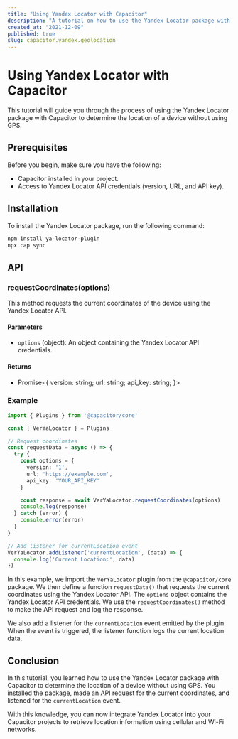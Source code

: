 ```yaml
---
title: "Using Yandex Locator with Capacitor"
description: "A tutorial on how to use the Yandex Locator package with Capacitor to determine the location of a device without using GPS."
created_at: "2021-12-09"
published: true
slug: capacitor.yandex.geolocation
---
```


# Using Yandex Locator with Capacitor

This tutorial will guide you through the process of using the Yandex Locator package with Capacitor to determine the location of a device without using GPS.

## Prerequisites

Before you begin, make sure you have the following:

- Capacitor installed in your project.
- Access to Yandex Locator API credentials (version, URL, and API key).

## Installation

To install the Yandex Locator package, run the following command:

```bash
npm install ya-locator-plugin
npx cap sync
```

## API

### requestCoordinates(options)

This method requests the current coordinates of the device using the Yandex Locator API.

#### Parameters

- `options` (object): An object containing the Yandex Locator API credentials.

#### Returns

- Promise<{ version: string; url: string; api_key: string; }>

### Example

```typescript
import { Plugins } from '@capacitor/core'

const { VerYaLocator } = Plugins

// Request coordinates
const requestData = async () => {
  try {
    const options = {
      version: '1',
      url: 'https://example.com',
      api_key: 'YOUR_API_KEY'
    }

    const response = await VerYaLocator.requestCoordinates(options)
    console.log(response)
  } catch (error) {
    console.error(error)
  }
}

// Add listener for currentLocation event
VerYaLocator.addListener('currentLocation', (data) => {
  console.log('Current Location:', data)
})
```

In this example, we import the `VerYaLocator` plugin from the `@capacitor/core` package. We then define a function `requestData()` that requests the current coordinates using the Yandex Locator API. The `options` object contains the Yandex Locator API credentials. We use the `requestCoordinates()` method to make the API request and log the response.

We also add a listener for the `currentLocation` event emitted by the plugin. When the event is triggered, the listener function logs the current location data.

## Conclusion

In this tutorial, you learned how to use the Yandex Locator package with Capacitor to determine the location of a device without using GPS. You installed the package, made an API request for the current coordinates, and listened for the `currentLocation` event.

With this knowledge, you can now integrate Yandex Locator into your Capacitor projects to retrieve location information using cellular and Wi-Fi networks.